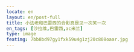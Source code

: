 ```yaml
---
locate: en
layout: en/post-full
title: 小法老和巴雷西的合影真是见一次笑一次
en_tags: [沙拉维,巴雷西,ac米兰]
type: image
featimg: 7bb8bd97gy1fxk59u4g1zj20c808oaar.jpg
---
```

